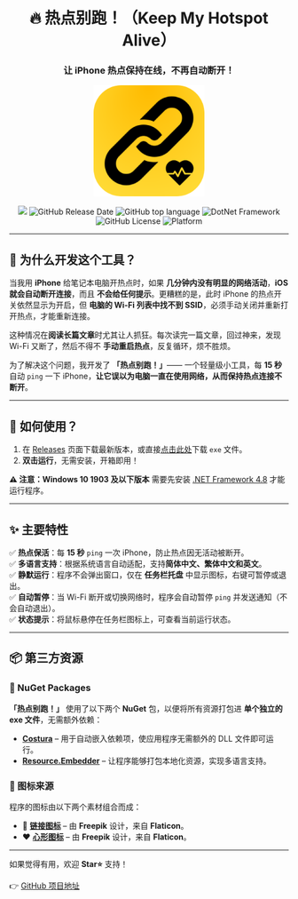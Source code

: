 <h1 align="center">🔥 热点别跑！（Keep My Hotspot Alive）</h1>
<h3 align="center">让 iPhone 热点保持在线，不再自动断开！</h1>

<p align="center">
    <img width="200" src="./icon.png" alt="Mouse Steering Wheel">
</p>

<p align="center">
    <a href="https://github.com/Siriusq/KeepMyHotspotAlive"><img src="https://img.shields.io/badge/ENGLISH_README-4285F4?style=for-the-badge&logo=googletranslate&logoColor=ffffff"/></a>
    <img alt="GitHub Release Date" src="https://img.shields.io/github/release-date/Siriusq/KeepMyHotspotAlive?style=for-the-badge&logo=github">
    <img alt="GitHub top language" src="https://img.shields.io/github/languages/top/Siriusq/KeepMyHotspotAlive?style=for-the-badge&logo=C">    
    <img alt="DotNet Framework" src="https://img.shields.io/badge/4.8-lightgrey.svg?style=for-the-badge&label=Framework&labelColor=%23555555&color=%23512BD4&logo=.NET">
    <img alt="GitHub License" src="https://img.shields.io/github/license/Siriusq/KeepMyHotspotAlive?style=for-the-badge&logo=git">
    <img alt="Platform" src="https://img.shields.io/badge/platform-windows-lightgrey.svg?style=for-the-badge&label=Platform&color=%230078D4">
</p>

---

## 🧐 为什么开发这个工具？  
当我用 **iPhone** 给笔记本电脑开热点时，如果 **几分钟内没有明显的网络活动**，**iOS 就会自动断开连接**，而且 **不会给任何提示**。更糟糕的是，此时 iPhone 的热点开关依然显示为开启，但 **电脑的 Wi-Fi 列表中找不到 SSID**，必须手动关闭并重新打开热点，才能重新连接。  

这种情况在**阅读长篇文章**时尤其让人抓狂。每次读完一篇文章，回过神来，发现 Wi-Fi 又断了，然后不得不 **手动重启热点**，反复循环，烦不胜烦。  

为了解决这个问题，我开发了 **「热点别跑！」**—— 一个轻量级小工具，每 **15 秒** 自动 `ping` 一下 iPhone，**让它误以为电脑一直在使用网络，从而保持热点连接不断开**。  

---  

## 🚀 如何使用？  
1. 在 [Releases](https://github.com/Siriusq/KeepMyHotspotAlive/releases) 页面下载最新版本，或直接[点击此处](https://github.com/Siriusq/KeepMyHotspotAlive/releases/download/1.0.0/KeepMyHotspotAlive.exe)下载 `exe` 文件。  
2. **双击运行**，无需安装，开箱即用！  

**⚠️ 注意：Windows 10 1903 及以下版本** 需要先安装 [.NET Framework 4.8](https://dotnet.microsoft.com/en-us/download/dotnet-framework/net48) 才能运行程序。  

---  

## ✨ 主要特性  
✅ **热点保活**：每 **15 秒** `ping` 一次 iPhone，防止热点因无活动被断开。  
✅ **多语言支持**：根据系统语言自动适配，支持**简体中文、繁体中文和英文**。  
✅ **静默运行**：程序不会弹出窗口，仅在 **任务栏托盘** 中显示图标，右键可暂停或退出。  
✅ **自动暂停**：当 Wi-Fi 断开或切换网络时，程序会自动暂停 `ping` 并发送通知（不会自动退出）。  
✅ **状态提示**：将鼠标悬停在任务栏图标上，可查看当前运行状态。  

---

## 📦 第三方资源  

### 🔧 NuGet Packages  
**「热点别跑！」** 使用了以下两个 **NuGet** 包，以便将所有资源打包进 **单个独立的 exe 文件**，无需额外依赖：  

- [**Costura**](https://github.com/Fody/Costura) – 用于自动嵌入依赖项，使应用程序无需额外的 DLL 文件即可运行。  
- [**Resource.Embedder**](https://www.nuget.org/packages/Resource.Embedder/) – 让程序能够打包本地化资源，实现多语言支持。  

### 🎨 图标来源  
程序的图标由以下两个素材组合而成：  

- 🔗 [**链接图标**](https://www.flaticon.com/free-icon/link_1824953?term=connection&related_id=1824953) – 由 **Freepik** 设计，来自 **Flaticon**。  
- ❤️ [**心形图标**](https://www.flaticon.com/free-icon/cardiogram_3004451?k=1742204085939) – 由 **Freepik** 设计，来自 **Flaticon**。  

---

如果觉得有用，欢迎 **Star⭐** 支持！

👉 [GitHub 项目地址](https://github.com/Siriusq/KeepMyHotspotAlive)
